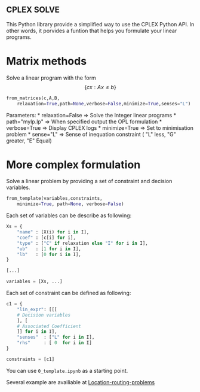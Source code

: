 CPLEX SOLVE
---

This Python library provide a simplified way to use the CPLEX Python API. In other words, it porvides a funtion that helps you formulate your linear programs.

# Matrix methods

Solve a linear program with the form $$ \{ c x : A x \le b \} $$

```Python
from_matrices(c,A,B,
    relaxation=True,path=None,verbose=False,minimize=True,senses="L")
```

Parameters:
    * relaxation=False => Solve the Integer linear programs
    * path="mylp.lp"   => When specified output the OPL formulation
    * verbose=True     => Display CPLEX logs
    * minimize=True    => Set to minimisation problem
    * sense="L"        => Sense of inequation constraint ( "L" less, "G" greater, "E" Equal)

# More complex formulation

Solve a linear problem by providing a set of constraint and decision variables.

```Python
from_template(variables,constraints,
    minimize=True, path=None, verbose=False)
```

Each set of variables can be describe as following:

```Python
Xs = {
    "name" : [X(i) for i in I],
    "coef" : [c[i] for i],
    "type" : ["C" if relaxation else "I" for i in I],
    "ub"   : [1 for i in I],
    "lb"   : [0 for i in I],
}

[...]

variables = [Xs, ...]
```

Each set of constraint can be defined as following:

```Python
c1 = {
    "lin_expr": [[[
    # Decision variables
    ], [
    # Associated Coefficient
    ]] for i in I],
    "senses"  : ["L" for i in I],
    "rhs"     : [ 0  for i in I]
}

constraints = [c1]
```

You can use `0_template.ipynb` as a starting point.

Several example are availiable at [Location-routing-problems](https://github.com/xNok/OR_location_routing_problem_study)
